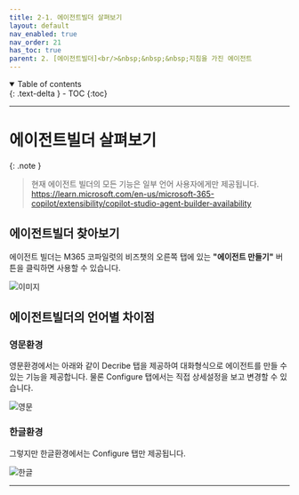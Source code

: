 ```yaml
---
title: 2-1. 에이전트빌더 살펴보기
layout: default
nav_enabled: true
nav_order: 21
has_toc: true
parent: 2. [에이전트빌더]<br/>&nbsp;&nbsp;&nbsp;지침을 가진 에이전트
---
```


<details open markdown="block">
  <summary>
    Table of contents
  </summary>
  {: .text-delta }
- TOC
{:toc}
</details>

---

# 에이전트빌더 살펴보기

{: .note }
> 현재 에이전트 빌더의 모든 기능은 일부 언어 사용자에게만 제공됩니다. <br/>
> https://learn.microsoft.com/en-us/microsoft-365-copilot/extensibility/copilot-studio-agent-builder-availability

## 에이전트빌더 찾아보기

에이전트 빌더는 M365 코파일럿의 비즈챗의 오른쪽 탭에 있는 **"에이전트 만들기"** 버튼을 클릭하면 사용할 수 있습니다.

![이미지](../assets/20/21-00.png)

## 에이전트빌더의 언어별 차이점

### 영문환경

영문환경에서는 아래와 같이 Decribe 탭을 제공하여 대화형식으로 에이전트를 만들 수 있는 기능을 제공합니다. 물론 Configure 탭에서는 직접 상세설정을 보고 변경할 수 있습니다.

![영문](../assets/20/21-01.png)

### 한글환경

그렇지만 한글환경에서는 Configure 탭만 제공됩니다.

![한글](../assets/20/21-02.png)

---

